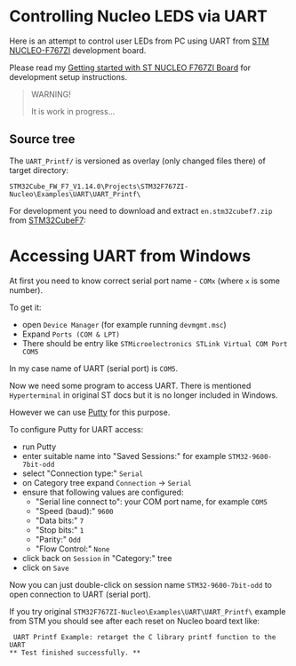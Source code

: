 # Controlling Nucleo LEDS via UART

Here is an attempt to control user LEDs from PC using UART
from [STM NUCLEO-F767ZI] development board.

Please read my [Getting started with ST NUCLEO F767ZI Board]
for development setup instructions.

> WARNING!
>
> It is work in progress...
>

## Source tree

The `UART_Printf/` is versioned as overlay (only changed files there)
of target directory:

```
STM32Cube_FW_F7_V1.14.0\Projects\STM32F767ZI-Nucleo\Examples\UART\UART_Printf\ 
```

For development you need to download and
extract `en.stm32cubef7.zip` from [STM32CubeF7]:

# Accessing UART from Windows

At first you need to know correct serial port
name - `COMx` (where `x` is some number).

To get it:
* open `Device Manager` (for example running `devmgmt.msc`)
* Expand `Ports (COM & LPT)`
* There should be entry
  like `STMicroelectronics STLink Virtual COM Port COM5`

In my case name of UART (serial port) is `COM5`.

Now we need some program to access UART.
There is mentioned `Hyperterminal` in original ST docs but it is
no longer included in Windows.

However we can use [Putty] for this purpose.

To configure Putty for UART access:
* run Putty
* enter suitable name into "Saved Sessions:" for example `STM32-9600-7bit-odd`
* select "Connection type:" `Serial`
* on Category tree expand `Connection` -> `Serial`
* ensure that following values are configured:
  - "Serial line connect to": your COM port name, for example `COM5`
  - "Speed (baud):" `9600`
  - "Data bits:" `7`
  - "Stop bits:" `1`
  - "Parity:" `Odd`
  - "Flow Control:" `None`
* click back on `Session` in "Category:" tree
* click on `Save`

Now you can just double-click on session name `STM32-9600-7bit-odd`
to open connection to UART (serial port).

If you try original `STM32F767ZI-Nucleo\Examples\UART\UART_Printf\`
example from STM you should see after each reset on Nucleo board text like:

```
 UART Printf Example: retarget the C library printf function to the UART
** Test finished successfully. **

```



[STM NUCLEO-F767ZI]: https://www.st.com/content/st_com/en/products/evaluation-tools/product-evaluation-tools/mcu-eval-tools/stm32-mcu-eval-tools/stm32-mcu-nucleo/nucleo-f767zi.html
[Getting started with ST NUCLEO F767ZI Board]: https://github.com/hpaluch/hpaluch.github.io/wiki/Getting-started-with-ST-NUCLEO-F767ZI-Board
[STM32CubeF7]: https://www.st.com/en/embedded-software/stm32cubef7.html
[STM32 Nucleo-144 boards]: https://www.st.com/content/ccc/resource/technical/document/user_manual/group0/26/49/90/2e/33/0d/4a/da/DM00244518/files/DM00244518.pdf/jcr:content/translations/en.DM00244518.pdf
[Putty]: https://www.chiark.greenend.org.uk/~sgtatham/putty/latest.html

